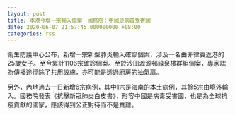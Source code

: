 ```yaml
---
layout: post
title: 本港今增一宗輸入個案　國務院：中國是病毒受害國
date: 2020-06-07 21:57:45.000000000 +08:00
categories: rss
---
```


衞生防護中心公布，新增一宗新型肺炎輸入確診個案，涉及一名由菲律賓返港的25歲女子。至今累計1106宗確診個案。至於沙田瀝源邨祿泉樓群組個案，專家認為傳播途徑除了共用設施，亦可能是透過廚房的抽氣扇。

另外，內地過去一日新增6宗病例，其中1宗是海南的本土病例，其餘5宗由境外輸入。國務院發表《抗擊新冠肺炎白皮書》，形容中國是病毒受害國，也是為全球抗疫貢獻的國家，應該得到公正對待而不是責難。
